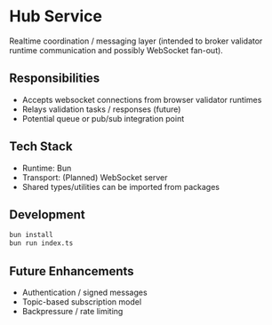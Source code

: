 # Hub Service

Realtime coordination / messaging layer (intended to broker validator runtime communication and possibly WebSocket fan-out).

## Responsibilities
- Accepts websocket connections from browser validator runtimes
- Relays validation tasks / responses (future)
- Potential queue or pub/sub integration point

## Tech Stack
- Runtime: Bun
- Transport: (Planned) WebSocket server
- Shared types/utilities can be imported from packages

## Development
```bash
bun install
bun run index.ts
```

## Future Enhancements
- Authentication / signed messages
- Topic-based subscription model
- Backpressure / rate limiting
